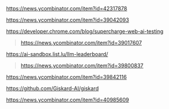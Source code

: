 https://news.ycombinator.com/item?id=42317878

https://news.ycombinator.com/item?id=39042093

https://developer.chrome.com/blog/supercharge-web-ai-testing
> https://news.ycombinator.com/item?id=39017607

https://ai-sandbox.list.lu/llm-leaderboard/
> https://news.ycombinator.com/item?id=39800837

https://news.ycombinator.com/item?id=39842116

https://github.com/Giskard-AI/giskard

https://news.ycombinator.com/item?id=40985609